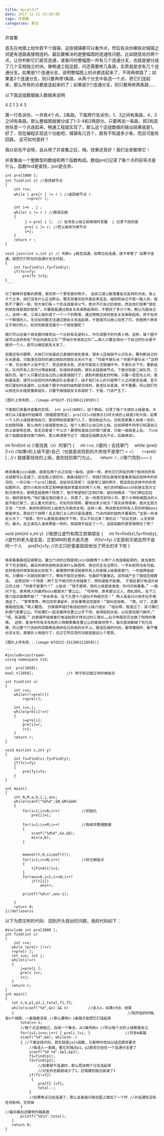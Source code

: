 ```yaml
---
title: mysql入门
date: 2017-12-22 15:59:00
tags: 并查集
categories: 算法
---
```


并查集
<!-- more -->

首先在地图上给你若干个城镇，这些城镇都可以看作点，然后告诉你哪些对城镇之间是有道路直接相连的。最后要解决的是整幅图的连通性问题。比如随意给你两个点，让你判断它们是否连通，或者问你整幅图一共有几个连通分支，也就是被分成了几个互相独立的块。像畅通工程这题，问还需要修几条路，实质就是求有几个连通分支。如果是1个连通分支，说明整幅图上的点都连起来了，不用再修路了；如果是2个连通分支，则只要再修1条路，从两个分支中各选一个点，把它们连起来，那么所有的点都是连起来的了；如果是3个连通分支，则只要再修两条路……

以下面这组数据输入数据来说明

4 2 1 3 4 3

第一行告诉你，一共有4个点，2条路。下面两行告诉你，1、3之间有条路，4、3之间有条路。那么整幅图就被分成了1-3-4和2两部分。只要再加一条路，把2和其他任意一个点连起来，畅通工程就实现了，那么这个这组数据的输出结果就是1。好了，现在编程实现这个功能吧，城镇有几百个，路有不知道多少条，而且可能有回路。 这可如何是好？

我以前也不会呀，自从用了并查集之后，嗨，效果还真好！我们全家都用它！

并查集由一个整数型的数组和两个函数构成。数组pre[]记录了每个点的前导点是什么，函数find是查找，join是合并。

```
int pre[1000 ];
int find(int x) //查找根节点
{ 
    int r=x;
    while ( pre[r ] != r ) //返回根节点 r
          r=pre[r ];
 
    int i=x , j ;
    while( i != r ) //路径压缩
    {
         j = pre[ i ];  // 在改变上级之前用临时变量  j 记录下他的值 
         pre[ i ]= r; //把上级改为根节点
         i=j;
    }
    return r ;
}
 
void join(int x,int y) // 判断x y是否连通，如果已经连通，就不用管了 如果不连通，就把它们所在的连通分支合并起,
{
    int fx=find(x),fy=find(y);
    if(fx!=fy)
        pre[fx ]=fy;
}
 ```

为了解释并查集的原理，我将举一个更有爱的例子。 话说江湖上散落着各式各样的大侠，有上千个之多。他们没有什么正当职业，整天背着剑在外面走来走去，碰到和自己不是一路人的，就免不了要打一架。但大侠们有一个优点就是讲义气，绝对不打自己的朋友。而且他们信奉“朋友的朋友就是我的朋友”，只要是能通过朋友关系串联起来的，不管拐了多少个弯，都认为是自己人。这样一来，江湖上就形成了一个一个的群落，通过两两之间的朋友关系串联起来。而不在同一个群落的人，无论如何都无法通过朋友关系连起来，于是就可以放心往死了打。但是两个原本互不相识的人，如何判断是否属于一个朋友圈呢？

我们可以在每个朋友圈内推举出一个比较有名望的人，作为该圈子的代表人物，这样，每个圈子就可以这样命名“齐达内朋友之队”“罗纳尔多朋友之队”……两人只要互相对一下自己的队长是不是同一个人，就可以确定敌友关系了。

但是还有问题啊，大侠们只知道自己直接的朋友是谁，很多人压根就不认识队长，要判断自己的队长是谁，只能漫无目的的通过朋友的朋友关系问下去：“你是不是队长？你是不是队长？”这样一来，队长面子上挂不住了，而且效率太低，还有可能陷入无限循环中。于是队长下令，重新组队。队内所有人实行分等级制度，形成树状结构，我队长就是根节点，下面分别是二级队员、三级队员。每个人只要记住自己的上级是谁就行了。遇到判断敌友的时候，只要一层层向上问，直到最高层，就可以在短时间内确定队长是谁了。由于我们关心的只是两个人之间是否连通，至于他们是如何连通的，以及每个圈子内部的结构是怎样的，甚至队长是谁，并不重要。所以我们可以放任队长随意重新组队，只要不搞错敌友关系就好了。于是，门派产生了。

[图片上传失败...(image-4f563f-1513861128505)]

下面我们来看并查集的实现。 int pre[1000]; 这个数组，记录了每个大侠的上级是谁。大侠们从1或者0开始编号（依据题意而定），pre[15]=3就表示15号大侠的上级是3号大侠。如果一个人的上级就是他自己，那说明他就是掌门人了，查找到此为止。也有孤家寡人自成一派的，比如欧阳锋，那么他的上级就是他自己。每个人都只认自己的上级。比如胡青牛同学只知道自己的上级是杨左使。张无忌是谁？不认识！要想知道自己的掌门是谁，只能一级级查上去。 find这个函数就是找掌门用的，意义再清楚不过了（路径压缩算法先不论，后面再说）。

```
int find(int x) //查找我（x）的掌门
{
    int r=x; //委托 r 去找掌门
    while (pre[r ]!=r) //如果r的上级不是r自己（也就是说找到的大侠他不是掌门 = =）
    r=pre[r ] ; // r 就接着找他的上级，直到找到掌门为止。
    return  r ;  //掌门驾到~~~
}
```

再来看看join函数，就是在两个点之间连一条线，这样一来，原先它们所在的两个板块的所有点就都可以互通了。这在图上很好办，画条线就行了。但我们现在是用并查集来描述武林中的状况的，一共只有一个pre[]数组，该如何实现呢？ 还是举江湖的例子，假设现在武林中的形势如图所示。虚竹小和尚与周芷若MM是我非常喜欢的两个人物，他们的终极boss分别是玄慈方丈和灭绝师太，那明显就是两个阵营了。我不希望他们互相打架，就对他俩说：“你们两位拉拉勾，做好朋友吧。”他们看在我的面子上，同意了。这一同意可非同小可，整个少林和峨眉派的人就不能打架了。这么重大的变化，可如何实现呀，要改动多少地方？其实非常简单，我对玄慈方丈说：“大师，麻烦你把你的上级改为灭绝师太吧。这样一来，两派原先的所有人员的终极boss都是师太，那还打个球啊！反正我们关心的只是连通性，门派内部的结构不要紧的。”玄慈一听肯定火大了：“我靠，凭什么是我变成她手下呀，怎么不反过来？我抗议！”抗议无效，上天安排的，最大。反正谁加入谁效果是一样的，我就随手指定了一个。这段函数的意思很明白了吧？

```
void join(int x,int y)  //我想让虚竹和周芷若做朋友
{
    int fx=find(x),fy=find(y); //虚竹的老大是玄慈，芷若MM的老大是灭绝
    if(fx!=fy) //玄慈和灭绝显然不是同一个人
      pre[fx]=fy; //方丈只好委委屈屈地当了师太的手下啦
}
```

再来看看路径压缩算法。建立门派的过程是用join函数两个人两个人地连接起来的，谁当谁的手下完全随机。最后的树状结构会变成什么胎唇样，我也完全无法预计，一字长蛇阵也有可能。这样查找的效率就会比较低下。最理想的情况就是所有人的直接上级都是掌门，一共就两级结构，只要找一次就找到掌门了。哪怕不能完全做到，也最好尽量接近。这样就产生了路径压缩算法。 设想这样一个场景：两个互不相识的大侠碰面了，想知道能不能揍。 于是赶紧打电话问自己的上级：“你是不是掌门？” 上级说：“我不是呀，我的上级是谁谁谁，你问问他看看。” 一路问下去，原来两人的最终boss都是东厂曹公公。 “哎呀呀，原来是记己人，西礼西礼，在下三营六组白面葫芦娃!” “幸会幸会，在下九营十八组仙子狗尾巴花！” 两人高高兴兴地手拉手喝酒去了。 “等等等等，两位同学请留步，还有事情没完成呢！”我叫住他俩。 “哦，对了，还要做路径压缩。”两人醒悟。 白面葫芦娃打电话给他的上级六组长：“组长啊，我查过了，其习偶们的掌门是曹公公。不如偶们一起及接拜在曹公公手下吧，省得级别太低，以后查找掌门麻环。” “唔，有道理。” 白面葫芦娃接着打电话给刚才拜访过的三营长……仙子狗尾巴花也做了同样的事情。 这样，查询中所有涉及到的人物都聚集在曹公公的直接领导下。每次查询都做了优化处理，所以整个门派树的层数都会维持在比较低的水平上。路径压缩的代码，看得懂很好，看不懂也没关系，直接抄上用就行了。总之它所实现的功能就是这么个意思。

[图片上传失败...(image-bfd332-1513861128505)]

``` 
#include<iostream>  
using namespace std;  
  
int  pre[1050];  
bool t[1050];               //t 用于标记独立块的根结点  
  
int Find(int x)  
{  
    int r=x;  
    while(r!=pre[r])  
        r=pre[r];  
      
    int i=x,j;  
    while(pre[i]!=r)  
    {  
        j=pre[i];  
        pre[i]=r;  
        i=j;  
    }  
    return r;  
}  
  
void mix(int x,int y)  
{  
    int fx=Find(x),fy=Find(y);  
    if(fx!=fy)  
    {  
        pre[fy]=fx;  
    }  
}   
  
int main()  
{  
    int N,M,a,b,i,j,ans;  
    while(scanf("%d%d",&N,&M)&&N)  
    {  
        for(i=1;i<=N;i++)          //初始化   
            pre[i]=i;  
          
        for(i=1;i<=M;i++)          //吸收并整理数据   
        {  
            scanf("%d%d",&a,&b);  
            mix(a,b);  
        }  
          
          
        memset(t,0,sizeof(t));  
        for(i=1;i<=N;i++)          //标记根结点  
        {  
            t[Find(i)]=1;  
        }  
        for(ans=0,i=1;i<=N;i++)  
            if(t[i])  
                ans++;  
                  
        printf("%d\n",ans-1);  
          
    }  
    return 0;  
}//dellaserss  
```

以下为原文附的代码:
 
回到开头提出的问题，我的代码如下：

```
#include int pre[1000 ];
int find(int x)
{
    int r=x;
   while (pre[r ]!=r)
   r=pre[r ];
   int i=x; int j;
   while(i!=r)
   {
       j=pre[i ];
       pre[i ]=r;
       i=j;
   }
   return r;
}
int main()
{
   int n,m,p1,p2,i,total,f1,f2;
   while(scanf("%d",&n) && n)         //读入n，如果n为0，结束
   {                                                    //刚开始的时候，有n个城镇，一条路都没有 //那么要修n-1条路才能把它们连起来
       total=n-1;
       //每个点互相独立，自成一个集合，从1编号到n //所以每个点的上级都是自己
       for(i=1;i<=n;i++) { pre[i ]=i; }                //共有m条路
       scanf("%d",&m); while(m--)
       { //下面这段代码，其实就是join函数，只是稍作改动以适应题目要求
           //每读入一条路，看它的端点p1，p2是否已经在一个连通分支里了
           scanf("%d %d",&p1,&p2);
           f1=find(p1);
           f2=find(p2);
               //如果是不连通的，那么把这两个分支连起来
               //分支的总数就减少了1，还需建的路也就减了1
           if(f1!=f2)
            {
               pre[f2 ]=f1;
               total--;
           }
           //如果两点已经连通了，那么这条路只是在图上增加了一个环 //对连通性没有任何影响，无视掉
       }
//最后输出还要修的路条数
       printf("%d\n",total);
   }
   return 0;
}
```
 
